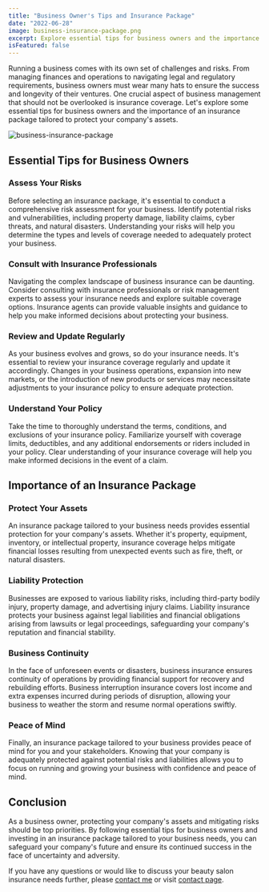 ```yaml
---
title: "Business Owner's Tips and Insurance Package"
date: "2022-06-28"
image: business-insurance-package.png
excerpt: Explore essential tips for business owners and the importance of an insurance package tailored to protect your company's assets.
isFeatured: false
---
```


Running a business comes with its own set of challenges and risks. From managing finances and operations to navigating legal and regulatory requirements, business owners must wear many hats to ensure the success and longevity of their ventures. One crucial aspect of business management that should not be overlooked is insurance coverage. Let's explore some essential tips for business owners and the importance of an insurance package tailored to protect your company's assets.

![business-insurance-package](business-insurance-package.png "business-insurance-package")

## Essential Tips for Business Owners

### Assess Your Risks

Before selecting an insurance package, it's essential to conduct a comprehensive risk assessment for your business. Identify potential risks and vulnerabilities, including property damage, liability claims, cyber threats, and natural disasters. Understanding your risks will help you determine the types and levels of coverage needed to adequately protect your business.

### Consult with Insurance Professionals

Navigating the complex landscape of business insurance can be daunting. Consider consulting with insurance professionals or risk management experts to assess your insurance needs and explore suitable coverage options. Insurance agents can provide valuable insights and guidance to help you make informed decisions about protecting your business.

### Review and Update Regularly

As your business evolves and grows, so do your insurance needs. It's essential to review your insurance coverage regularly and update it accordingly. Changes in your business operations, expansion into new markets, or the introduction of new products or services may necessitate adjustments to your insurance policy to ensure adequate protection.

### Understand Your Policy

Take the time to thoroughly understand the terms, conditions, and exclusions of your insurance policy. Familiarize yourself with coverage limits, deductibles, and any additional endorsements or riders included in your policy. Clear understanding of your insurance coverage will help you make informed decisions in the event of a claim.

## Importance of an Insurance Package

### Protect Your Assets

An insurance package tailored to your business needs provides essential protection for your company's assets. Whether it's property, equipment, inventory, or intellectual property, insurance coverage helps mitigate financial losses resulting from unexpected events such as fire, theft, or natural disasters.

### Liability Protection

Businesses are exposed to various liability risks, including third-party bodily injury, property damage, and advertising injury claims. Liability insurance protects your business against legal liabilities and financial obligations arising from lawsuits or legal proceedings, safeguarding your company's reputation and financial stability.

### Business Continuity

In the face of unforeseen events or disasters, business insurance ensures continuity of operations by providing financial support for recovery and rebuilding efforts. Business interruption insurance covers lost income and extra expenses incurred during periods of disruption, allowing your business to weather the storm and resume normal operations swiftly.

### Peace of Mind

Finally, an insurance package tailored to your business provides peace of mind for you and your stakeholders. Knowing that your company is adequately protected against potential risks and liabilities allows you to focus on running and growing your business with confidence and peace of mind.

## Conclusion

As a business owner, protecting your company's assets and mitigating risks should be top priorities. By following essential tips for business owners and investing in an insurance package tailored to your business needs, you can safeguard your company's future and ensure its continued success in the face of uncertainty and adversity.

If you have any questions or would like to discuss your beauty salon insurance needs further, please [contact me](/contact) or visit [contact page](/contact).
